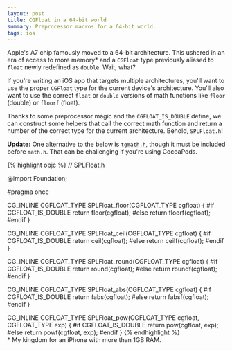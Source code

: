```yaml
---
layout: post
title: CGFloat in a 64-bit world
summary: Preprocessor macros for a 64-bit world.
tags: ios
---
```


Apple's A7 chip famously moved to a 64-bit architecture. This ushered in an era of access to more memory* and a `CGFloat` type previously aliased to `float` newly redefined as `double`. Wait, what?

If you're writing an iOS app that targets multiple architectures, you'll want to use the proper `CGFloat` type for the current device's architecture. You'll also want to use the correct `float` or `double` versions of math functions like `floor` (double) or `floorf` (float).

Thanks to some preprocessor magic and the `CGFLOAT_IS_DOUBLE` define, we can construct some helpers that call the correct math function and return a number of the correct type for the current architecture. Behold, `SPLFloat.h`!

**Update:** One alternative to the below is [`tgmath.h`](http://pubs.opengroup.org/onlinepubs/009695399/basedefs/tgmath.h.html), though it must be included before `math.h`. That can be challenging if you're using CocoaPods.

{% highlight objc %}
// SPLFloat.h

@import Foundation;

#pragma once

CG_INLINE CGFLOAT_TYPE SPLFloat_floor(CGFLOAT_TYPE cgfloat)
{
#if CGFLOAT_IS_DOUBLE
	return floor(cgfloat);
#else
	return floorf(cgfloat);
#endif
}

CG_INLINE CGFLOAT_TYPE SPLFloat_ceil(CGFLOAT_TYPE cgfloat)
{
#if CGFLOAT_IS_DOUBLE
	return ceil(cgfloat);
#else
	return ceilf(cgfloat);
#endif
}

CG_INLINE CGFLOAT_TYPE SPLFloat_round(CGFLOAT_TYPE cgfloat)
{
#if CGFLOAT_IS_DOUBLE
	return round(cgfloat);
#else
	return roundf(cgfloat);
#endif
}

CG_INLINE CGFLOAT_TYPE SPLFloat_abs(CGFLOAT_TYPE cgfloat)
{
#if CGFLOAT_IS_DOUBLE
	return fabs(cgfloat);
#else
	return fabsf(cgfloat);
#endif
}

CG_INLINE CGFLOAT_TYPE SPLFloat_pow(CGFLOAT_TYPE cgfloat, 
                                    CGFLOAT_TYPE exp)
{
#if CGFLOAT_IS_DOUBLE
	return pow(cgfloat, exp);
#else
	return powf(cgfloat, exp);
#endif
}
{% endhighlight %}
<br/>
\* My kingdom for an iPhone with more than 1GB RAM.